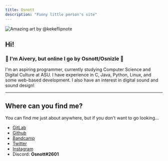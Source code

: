 ```yaml
---
title: Osnott
description: "Funny little person's site"
---
```

<img
  id="foxy"
  src="/images/ralsei.gif"
  alt="Amazing art by @kekeflipnote">

## Hi!

### 💛 I'm Aivery, but online I go by Osnott/Osnizle 💛

I'm an aspiring programmer, currently studying Computer Science and Digital Culture at ASU. I have experience in C, Java, Python, Linux, and some web-based development. I also have an interest in digital sound and sound design!

---

## Where can you find me?

You can find me just about anywhere, but if you don't want to go looking...

- [GitLab](https://gitlab.com/Osnott)
- [Github](https://github.com/osnott)
- [Bandcamp](https://osnott.bandcamp.com/)
- [Twitter](https://twitter.com/osnizle)
- [Instagram](https://www.instagram.com/osnizle/)
- Discord: **Osnott#2601**